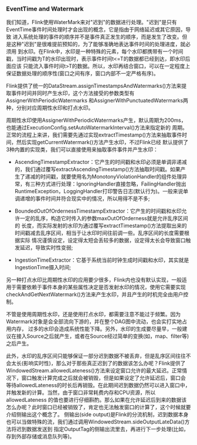 ### EventTime and Watermark

我们知道，Flink使用WaterMark来对"迟到"的数据进行处理。"迟到"是只有EventTime事件时间处理时才会出现的概念，它是指由于网络延迟或其它原因，导致
进入系统处理的事件的顺序并不是事件真正发生的顺序，而是发生了改变。但是这种"迟到"是很难提前预知的，为了能够准确地表达事件时间的处理进度，就必须用
到水印。在Flink中，水印是一种特殊的元素，每个水印都携带有一个时间戳，当时间戳为T的水印出现时，表示事件时间t<=T的数据都已经到达，即水印后面应该
只能流入事件时间t>T的数据。所以，水印再结合窗口，可以在一定程度上保证数据处理的顺序性(窗口之间有序，窗口内部不一定严格有序)。

Flink提供了统一的DataStream.assignTimestampsAndWatermarks()方法来提取事件时间并同时产生水印，这个方法接受的参数类型有AssignerWithPeriodicWatermarks
和AssignerWithPunctuatedWatermarks两种，分别对应周期性水印和打点水印。

周期性水印使用AssignerWithPeriodicWatermarks产生，默认周期为200ms，也能通过ExecutionConfig.setAutoWatermarkInterval()方法来指定新的
周期。正常的流程上来讲，我们需要先通过实现extractTimestamp()方法来抽取事件时间，然后实现getCurrentWatermark()方法产生水印，不过Flink已经
默认提供了3种内置的实现类，我们可以直接使用来抽取事件事件并产生水印：
  * AscendingTimestampExtractor：它产生的时间戳和水印必须是单调非递减的，我们通过覆写extractAscendingTimestamp()方法抽取时间戳。如果产
  生了递减的时间戳，就要使用名为MonotonyViolationHandler的组件处理异常，有三种方式进行处理：IgnoringHandler直接忽略，FailingHandler抛出
  RuntimeException，LoggingHandler打印警告日志(默认行为)。一般来说单调递增的事件时间并符合现实中的情况，所以用得不是不多;

  * BoundedOutOfOrdernessTimestampExtractor：它产生的时间戳和水印允许一定的乱序，构造它时传入的参数maxOutOfOrderness就是允许乱序区间的
  长度，而实际发射的水印为通过覆写extractTimestamp()方法提取出来的时间戳减去乱序区间，相当于让水印时间往前调一些。乱序区间的长度需要根据实际
  情况谨慎设定，设定得太短会丢较多的数据，设定得太长会导致窗口触发延迟，导致实时性变弱;

  * IngestionTimeExtractor：它基于系统当前时钟生成时间戳和水印，其实就是IngestionTime摄入时间;

另一种打点水印比周期性水印的应用要少很多，Flink内也没有默认实现，一般适用于需要依赖于事件本身的某些属性决定是否发射水印的情况，使用它需要实现
checkAndGetNextWatermark()方法来产生水印，并且产生的时机完全由用户控制。

不管是使用周期性水印，还是使用打点水印，都需要注意不能过于频繁。因为Watermark对象是会全部流向下游的，并在整个DAG图中流动，也会实打实地占用内存，
过多的水印会造成系统性能下降。另外，水印的生成要尽量早，一般建议在接入Source之后就产生，或者在Source经过简单的变换(如，map、filter等)之后产生。

此外，水印的乱序区间只能够保证一部分迟到数据不被丢弃，但是乱序区间往往不会太长(影响实时性)，那么对于那些真正迟到了的数据该怎么办呢？Flink提供了
WindowedStream.allowedLateness()方法来设定窗口允许的最大延迟。正常情况下，窗口触发计算完成之后就会被销毁，但是如果设定了允许延迟后，窗口会
等待allowedLateness的时长后再销毁。在此期间迟到数据仍然可以进入窗口中，并触发新的计算。当然，由于窗口非常耗费内存和CPU资源，所以allowedLateness
的值也要进行仔细斟酌。那么如果在允许延迟后到来的数据该怎么办呢？此时窗口已经被销毁了，肯定也无法触发窗口的计算了，这个时候就要介绍侧输出这个概念了。
侧输出(side output)是Flink的分流机制，迟到数据本身也可以当做特殊的流，我们通过调用WindowedStream.sideOutputLateData()方法将迟到数据发送到
指定OutputTag的侧输出流里去，再进行下一步处理(比如，存到外部存储或消息队列等)。
